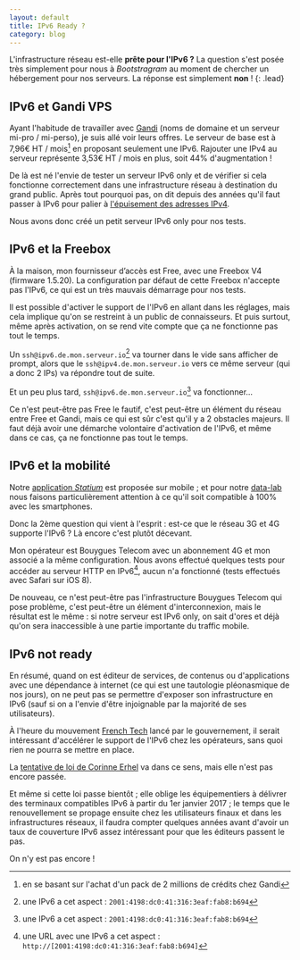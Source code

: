 ```yaml
---
layout: default
title: IPv6 Ready ?
category: blog
---
```


L'infrastructure réseau est-elle **prête pour l'IPv6 ?** La question s'est posée très simplement pour nous à *Bootstragram* au moment de chercher un hébergement pour nos serveurs. La réponse est simplement **non** !
{: .lead}

## IPv6 et Gandi VPS

Ayant l'habitude de travailler avec [Gandi](http://www.gandi.net/) (noms de domaine et un serveur mi-pro / mi-perso), je suis allé voir leurs offres. Le serveur de base est à 7,96€ HT / mois[^1] en proposant seulement une IPv6. Rajouter une IPv4 au serveur représente 3,53€ HT / mois en plus, soit 44% d'augmentation&nbsp;!

De là est né l'envie de tester un serveur IPv6 only et de vérifier si cela fonctionne correctement dans une infrastructure réseau à destination du grand public. Après tout pourquoi pas, on dit depuis des années qu'il faut passer à IPv6 pour palier à [l'épuisement des adresses IPv4](https://fr.wikipedia.org/wiki/%C3%89puisement_des_adresses_IPv4).

Nous avons donc créé un petit serveur IPv6 only pour nos tests.


## IPv6 et la Freebox

À la maison, mon fournisseur d’accès est Free, avec une Freebox V4 (firmware 1.5.20). La configuration par défaut de cette Freebox n'accepte pas l'IPv6, ce qui est un très mauvais démarrage pour nos tests.

Il est possible d'activer le support de l'IPv6 en allant dans les réglages, mais cela implique qu'on se restreint à un public de connaisseurs. Et puis surtout, même après activation, on se rend vite compte que ça ne fonctionne pas tout le temps.

Un `ssh@ipv6.de.mon.serveur.io`[^2] va tourner dans le vide sans afficher de prompt, alors que le `ssh@ipv4.de.mon.serveur.io` vers ce même serveur (qui a donc 2 IPs) va répondre tout de suite.

Et un peu plus tard, `ssh@ipv6.de.mon.serveur.io`[^2] va fonctionner…

Ce n'est peut-être pas Free le fautif, c'est peut-être un élément du réseau entre Free et Gandi, mais ce qui est sûr c'est qu'il y a 2 obstacles majeurs. Il faut déjà avoir une démarche volontaire d'activation de l'IPv6, et même dans ce cas, ça ne fonctionne pas tout le temps.


## IPv6 et la mobilité

Notre [application *Statium*](https://statium.io/) est proposée sur mobile ; et pour notre [data-lab](http://blog.statium.io/) nous faisons particulièrement attention à ce qu'il soit compatible à 100% avec les smartphones.

Donc la 2ème question qui vient à l'esprit : est-ce que le réseau 3G et 4G supporte l'IPv6 ? Là encore c'est plutôt décevant.

Mon opérateur est Bouygues Telecom avec un abonnement 4G et mon associé a la même configuration. Nous avons effectué quelques tests pour accéder au serveur HTTP en IPv6[^3], aucun n'a fonctionné (tests effectués avec Safari sur iOS 8).

De nouveau, ce n'est peut-être pas l'infrastructure Bouygues Telecom qui pose problème, c'est peut-être un élément d'interconnexion, mais le résultat est le même : si notre serveur est IPv6 only, on sait d'ores et déjà qu'on sera inaccessible à une partie importante du traffic mobile.


## IPv6 not ready

En résumé, quand on est éditeur de services, de contenus ou d'applications avec une dépendance à internet (ce qui est une tautologie pléonasmique de nos jours), on ne peut pas se permettre d'exposer son infrastructure en IPv6 (sauf si on a l'envie d'être injoignable par la majorité de ses utilisateurs).

À l'heure du mouvement [French Tech](http://www.lafrenchtech.com/) lancé par le gouvernement, il serait intéressant d'accélérer le support de l'IPv6 chez les opérateurs, sans quoi rien ne pourra se mettre en place.

La [tentative de loi de Corinne Erhel](http://www.nextinpact.com/news/92774-fibre-ipv6-open-data-vote-premieres-mesures-loi-macron.htm) va dans ce sens, mais elle n'est pas encore passée.

Et même si cette loi passe bientôt ; elle oblige les équipementiers à délivrer des terminaux compatibles IPv6 à partir du 1er janvier 2017 ; le temps que le renouvellement se propage ensuite chez les utilisateurs finaux et dans les infrastructures réseaux, il faudra compter quelques années avant d'avoir un taux de couverture IPv6 assez intéressant pour que les éditeurs passent le pas.

On n'y est pas encore !

[^1]: en se basant sur l'achat d'un pack de 2 millions de crédits chez Gandi
[^2]: une IPv6 a cet aspect : `2001:4198:dc0:41:316:3eaf:fab8:b694`
[^3]: une URL avec une IPv6 a cet aspect : `http://[2001:4198:dc0:41:316:3eaf:fab8:b694]`
